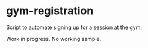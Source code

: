 # gym-registration

Script to automate signing up for a session at the gym.

Work in progress. No working sample.